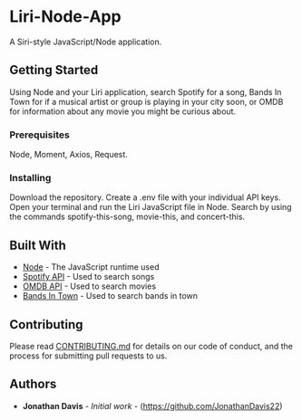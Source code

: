 # Liri-Node-App

A Siri-style JavaScript/Node application.

## Getting Started

Using Node and your Liri application, search Spotify for a song, Bands In Town for if a musical artist or group is playing in your city
soon, or OMDB for information about any movie you might be curious about.

### Prerequisites

Node, Moment, Axios, Request.

### Installing

Download the repository. Create a .env file with your individual API keys. Open your terminal and run the Liri JavaScript file in Node.
Search by using the commands spotify-this-song, movie-this, and concert-this.

## Built With

* [Node](https://nodejs.org/api/http.html) - The JavaScript runtime used
* [Spotify API](https://developer.spotify.com/documentation/web-api/) - Used to search songs
* [OMDB API](http://www.omdbapi.com/) - Used to search movies
* [Bands In Town](https://manager.bandsintown.com/support/bandsintown-api) - Used to search bands in town

## Contributing

Please read [CONTRIBUTING.md](https://gist.github.com/PurpleBooth/b24679402957c63ec426) for details on our code of conduct, and the process for submitting pull requests to us. 

## Authors

* **Jonathan Davis** - *Initial work* - (https://github.com/JonathanDavis22)
